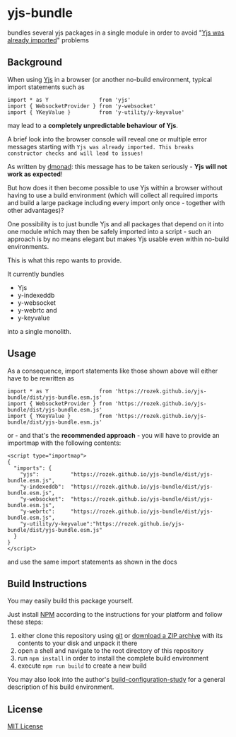 # yjs-bundle #

bundles several yjs packages in a single module in order to avoid "[Yjs was already imported](https://github.com/yjs/yjs/issues/438)" problems

## Background ##

When using [Yjs](https://github.com/yjs/yjs) in a browser (or another no-build environment, typical import statements such as

```
import * as Y                from 'yjs'
import { WebsocketProvider } from 'y-websocket'
import { YKeyValue }         from 'y-utility/y-keyvalue'
```

may lead to a **completely unpredictable behaviour of Yjs**.

A brief look into the browser console will reveal one or multiple error messages starting with `Yjs was already imported. This breaks constructor checks and will lead to issues!`

As written by [dmonad](https://github.com/dmonad): this message has to be taken seriously - **Yjs will not work as expected**!

But how does it then become possible to use Yjs within a browser without having to use a build environment (which will collect all required imports and build a large package including every import only once - together with other advantages)?

One possibility is to just bundle Yjs and all packages that depend on it into one module which may then be safely imported into a script - such an approach is by no means elegant but makes Yjs usable even within no-build environments.

This is what this repo wants to provide.

It currently bundles

* Yjs
* y-indexeddb
* y-websocket
* y-webrtc and
* y-keyvalue

into a single monolith.

## Usage ##

As a consequence, import statements like those shown above will either have to be rewritten as

```
import * as Y                from 'https://rozek.github.io/yjs-bundle/dist/yjs-bundle.esm.js'
import { WebsocketProvider } from 'https://rozek.github.io/yjs-bundle/dist/yjs-bundle.esm.js'
import { YKeyValue }         from 'https://rozek.github.io/yjs-bundle/dist/yjs-bundle.esm.js'
```

or - and that's the **recommended approach** - you will have to provide an importmap with the following contents:

```
<script type="importmap">
{
  "imports": {
    "yjs":          "https://rozek.github.io/yjs-bundle/dist/yjs-bundle.esm.js",
    "y-indexeddb":  "https://rozek.github.io/yjs-bundle/dist/yjs-bundle.esm.js",
    "y-websocket":  "https://rozek.github.io/yjs-bundle/dist/yjs-bundle.esm.js",
    "y-webrtc":     "https://rozek.github.io/yjs-bundle/dist/yjs-bundle.esm.js",
    "y-utility/y-keyvalue":"https://rozek.github.io/yjs-bundle/dist/yjs-bundle.esm.js"
  }
}
</script>
```

and use the same import statements as shown in the docs

## Build Instructions ##

You may easily build this package yourself.

Just install [NPM](https://docs.npmjs.com/) according to the instructions for your platform and follow these steps:

1. either clone this repository using [git](https://git-scm.com/) or [download a ZIP archive](https://github.com/rozek/yjs-bundle/archive/refs/heads/main.zip) with its contents to your disk and unpack it there 
2. open a shell and navigate to the root directory of this repository
3. run `npm install` in order to install the complete build environment
4. execute `npm run build` to create a new build

You may also look into the author's [build-configuration-study](https://github.com/rozek/build-configuration-study) for a general description of his build environment.

## License ##

[MIT License](LICENSE.md)
